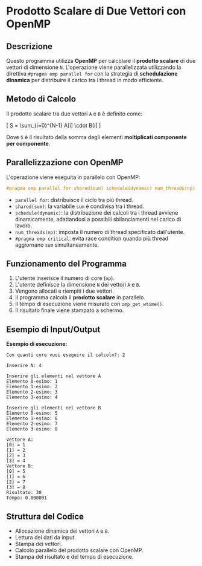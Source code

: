 # Prodotto Scalare di Due Vettori con OpenMP

## Descrizione
Questo programma utilizza **OpenMP** per calcolare il **prodotto scalare** di due vettori di dimensione `N`. L'operazione viene parallelizzata utilizzando la direttiva `#pragma omp parallel for` con la strategia di **schedulazione dinamica** per distribuire il carico tra i thread in modo efficiente.

## Metodo di Calcolo
Il prodotto scalare tra due vettori `A` e `B` è definito come:

\[
S = \sum_{i=0}^{N-1} A[i] \cdot B[i]
\]

Dove `S` è il risultato della somma degli elementi **moltiplicati componente per componente**.

## Parallelizzazione con OpenMP
L'operazione viene eseguita in parallelo con OpenMP:
```c
#pragma omp parallel for shared(sum) schedule(dynamic) num_threads(np)
```
- `parallel for`: distribuisce il ciclo tra più thread.
- `shared(sum)`: la variabile `sum` è condivisa tra i thread.
- `schedule(dynamic)`: la distribuzione dei calcoli tra i thread avviene dinamicamente, adattandosi a possibili sbilanciamenti nel carico di lavoro.
- `num_threads(np)`: imposta il numero di thread specificato dall'utente.
- `#pragma omp critical`: evita race condition quando più thread aggiornano `sum` simultaneamente.

## Funzionamento del Programma
1. L'utente inserisce il numero di core (`np`).
2. L'utente definisce la dimensione `N` dei vettori `A` e `B`.
3. Vengono allocati e riempiti i due vettori.
4. Il programma calcola il **prodotto scalare** in parallelo.
5. Il tempo di esecuzione viene misurato con `omp_get_wtime()`.
6. Il risultato finale viene stampato a schermo.

## Esempio di Input/Output
**Esempio di esecuzione:**
```
Con quanti core vuoi eseguire il calcolo?: 2

Inserire N: 4

Inserire gli elementi nel vettore A
Elemento 0-esimo: 1
Elemento 1-esimo: 2
Elemento 2-esimo: 3
Elemento 3-esimo: 4

Inserire gli elementi nel vettore B
Elemento 0-esimo: 5
Elemento 1-esimo: 6
Elemento 2-esimo: 7
Elemento 3-esimo: 8

Vettore A:
[0] = 1
[1] = 2
[2] = 3
[3] = 4
Vettore B:
[0] = 5
[1] = 6
[2] = 7
[3] = 8
Risultato: 30
Tempo: 0.000001
```

## Struttura del Codice
- Allocazione dinamica dei vettori `A` e `B`.
- Lettura dei dati da input.
- Stampa dei vettori.
- Calcolo parallelo del prodotto scalare con OpenMP.
- Stampa del risultato e del tempo di esecuzione.


